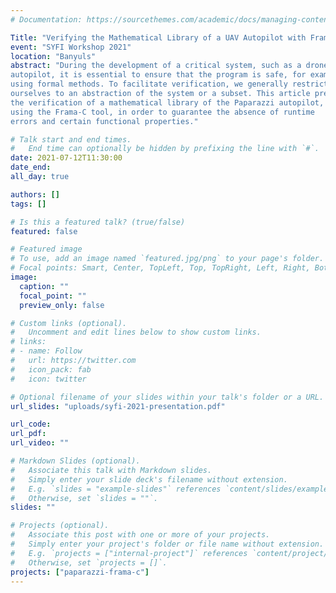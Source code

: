 ```yaml
---
# Documentation: https://sourcethemes.com/academic/docs/managing-content/

Title: "Verifying the Mathematical Library of a UAV Autopilot with Frama-C"
event: "SYFI Workshop 2021"
location: "Banyuls" 
abstract: "During the development of a critical system, such as a drone
autopilot, it is essential to ensure that the program is safe, for example
using formal methods. To facilitate verification, we generally restrict
ourselves to an abstraction of the system or a subset. This article presents
the verification of a mathematical library of the Paparazzi autopilot,
using the Frama-C tool, in order to guarantee the absence of runtime
errors and certain functional properties."

# Talk start and end times.
#   End time can optionally be hidden by prefixing the line with `#`.
date: 2021-07-12T11:30:00
date_end: 
all_day: true

authors: []
tags: []

# Is this a featured talk? (true/false)
featured: false

# Featured image
# To use, add an image named `featured.jpg/png` to your page's folder. 
# Focal points: Smart, Center, TopLeft, Top, TopRight, Left, Right, BottomLeft, Bottom, BottomRight.
image:
  caption: ""
  focal_point: ""
  preview_only: false

# Custom links (optional).
#   Uncomment and edit lines below to show custom links.
# links:
# - name: Follow
#   url: https://twitter.com
#   icon_pack: fab
#   icon: twitter

# Optional filename of your slides within your talk's folder or a URL.
url_slides: "uploads/syfi-2021-presentation.pdf"

url_code:
url_pdf:
url_video: ""

# Markdown Slides (optional).
#   Associate this talk with Markdown slides.
#   Simply enter your slide deck's filename without extension.
#   E.g. `slides = "example-slides"` references `content/slides/example-slides.md`.
#   Otherwise, set `slides = ""`.
slides: ""

# Projects (optional).
#   Associate this post with one or more of your projects.
#   Simply enter your project's folder or file name without extension.
#   E.g. `projects = ["internal-project"]` references `content/project/deep-learning/index.md`.
#   Otherwise, set `projects = []`.
projects: ["paparazzi-frama-c"]
---
```


